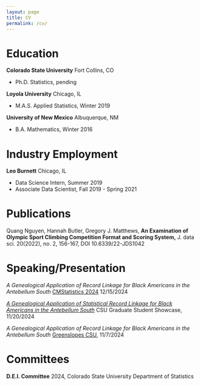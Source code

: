 ```yaml
---
layout: page
title: CV
permalink: /cv/
---
```


# Education
**Colorado State University** Fort Collins, CO
- Ph.D. Statistics, pending

**Loyola University** Chicago, IL
- M.A.S. Applied Statistics, Winter 2019

**University of New Mexico** Albuquerque, NM
- B.A. Mathematics, Winter 2016

# Industry Employment

**Leo Burnett** Chicago, IL
- Data Science Intern, Summer 2019
- Associate Data Scientist, Fall 2019 - Spring 2021

# Publications

Quang Nguyen, Hannah Butler, Gregory J. Matthews, **An Examination of Olympic Sport Climbing Competition Format and Scoring System,** J. data sci. 20(2022), no. 2, 156-167, DOI 10.6339/22-JDS1042

# Speaking/Presentation

*A Genealogical Application of Record Linkage for Black Americans in the Antebellum South* [CMStatistics 2024](https://www.cmstatistics.org/CFECMStatistics2024/) 12/15/2024

[*A Genealogical Application of Statistical Record Linkage for Black Americans in the Antebellum South*](/documents/CSUposter_Gradshow.pdf) CSU Graduate Student Showcase, 11/20/2024

*A Genealogical Application of Record Linkage for Black Americans in the Antebellum South* [Greenslopes CSU](https://www.math.colostate.edu/~greenslo/Fall2023.html), 11/7/2024

# Committees

**D.E.I. Committee** 2024, Colorado State University Department of Statistics